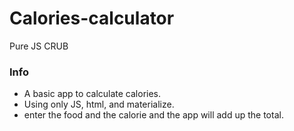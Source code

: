 # Calories-calculator
Pure JS CRUB

### Info
- A basic app to calculate calories.
- Using only JS, html, and materialize.
- enter the food and the calorie and the app will add up the total. 
